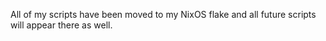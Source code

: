 All of my scripts have been moved to my NixOS flake and all future scripts will appear there as well. 
